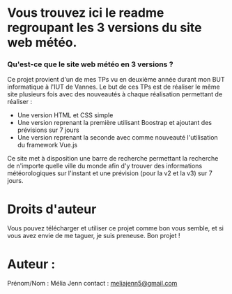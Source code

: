 # Vous trouvez ici le readme regroupant les 3 versions du site web météo.
### Qu'est-ce que le site web météo en 3 versions ?
Ce projet provient d'un de mes TPs vu en deuxième année durant mon BUT informatique à l'IUT de Vannes.
Le but de ces TPs est de réaliser le même site plusieurs fois avec des nouveautés à chaque réalisation permettant de réaliser :
- Une version HTML et CSS simple
- Une version reprenant la première utilisant Boostrap et ajoutant des prévisions sur 7 jours
- Une version reprenant la seconde avec comme nouveauté l'utilisation du framework Vue.js

Ce site met à disposition une barre de recherche permettant la recherche de n'importe quelle ville du monde afin d'y trouver des informations météorologiques sur l'instant et une prévision (pour la v2 et la v3) sur 7 jours.

# Droits d'auteur
Vous pouvez télécharger et utiliser ce projet comme bon vous semble, et si vous avez envie de me taguer, je suis preneuse.
Bon projet !

# Auteur : 
Prénom/Nom : Mélia Jenn
contact : meliajenn5@gmail.com
